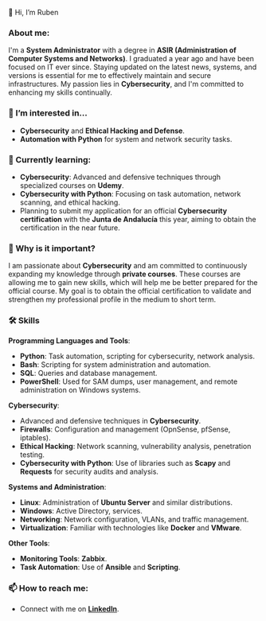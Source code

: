 👋 Hi, I’m Ruben

### About me:
I'm a **System Administrator** with a degree in **ASIR (Administration of Computer Systems and Networks)**. I graduated a year ago and have been focused on IT ever since. Staying updated on the latest news, systems, and versions is essential for me to effectively maintain and secure infrastructures. My passion lies in **Cybersecurity**, and I'm committed to enhancing my skills continually.

### 👀 I’m interested in...
- **Cybersecurity** and **Ethical Hacking and Defense**.
- **Automation with Python** for system and network security tasks.

### 🌱 Currently learning:
- **Cybersecurity**: Advanced and defensive techniques through specialized courses on **Udemy**.
- **Cybersecurity with Python**: Focusing on task automation, network scanning, and ethical hacking.
- Planning to submit my application for an official **Cybersecurity certification** with the **Junta de Andalucía** this year, aiming to obtain the certification in the near future.

### 💪 Why is it important?
I am passionate about **Cybersecurity** and am committed to continuously expanding my knowledge through **private courses**. These courses are allowing me to gain new skills, which will help me be better prepared for the official course. My goal is to obtain the official certification to validate and strengthen my professional profile in the medium to short term.

### 🛠️ Skills

**Programming Languages and Tools**:
- **Python**: Task automation, scripting for cybersecurity, network analysis.
- **Bash**: Scripting for system administration and automation.
- **SQL**: Queries and database management.
- **PowerShell**: Used for SAM dumps, user management, and remote administration on Windows systems.

**Cybersecurity**:
- Advanced and defensive techniques in **Cybersecurity**.
- **Firewalls**: Configuration and management (OpnSense, pfSense, iptables).
- **Ethical Hacking**: Network scanning, vulnerability analysis, penetration testing.
- **Cybersecurity with Python**: Use of libraries such as **Scapy** and **Requests** for security audits and analysis.

**Systems and Administration**:
- **Linux**: Administration of **Ubuntu Server** and similar distributions.
- **Windows**: Active Directory, services.
- **Networking**: Network configuration, VLANs, and traffic management.
- **Virtualization**: Familiar with technologies like **Docker** and **VMware**.

**Other Tools**:
- **Monitoring Tools**: **Zabbix**.
- **Task Automation**: Use of **Ansible** and **Scripting**.

### 📫 How to reach me:
- Connect with me on **[LinkedIn](https://www.linkedin.com/in/rub%C3%A9n-rodriguez-a95b301bb)**.

